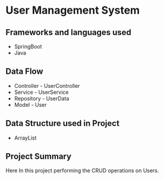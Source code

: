 # User Management System

## Frameworks and languages used
* SpringBoot
* Java

## Data Flow
* Controller - UserController
* Service - UserService
* Repository - UserData
* Model - User

## Data Structure used in Project
* ArrayList

## Project Summary
Here In this project performing the CRUD operations on Users.

